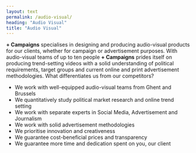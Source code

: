 ```yaml
---
layout: text
permalink: /audio-visual/
heading: "Audio Visual"
title: "Audio Visual"
---
```


<p>
	<b>+ Campaigns</b> specialises in designing and producing audio-visual products for our clients, whether for campaign or advertisement purposes. With audio-visual teams of up to ten people <b>+ Campaigns</b> prides itself on producing trend-setting videos with a solid understanding of political requirements, target groups and current online and print advertisement methodologies. What differentiates us from our competitors? 
</p>
<p>
	<ul>
		<li>We work with well-equipped audio-visual teams from Ghent and Brussels</li>
		<li>We quantitatively study political market research and online trend setting </li>
		<li>We work with separate experts in Social Media, Advertisement and Journalism</li>
		<li>We work with solid advertisement methodologies</li>
		<li>We prioritise innovation and creativeness </li>
		<li>We guarantee cost-beneficial prices and transparency </li>
		<li>We guarantee more time and dedication spent on you, our client</li>
	</ul>
</p>
